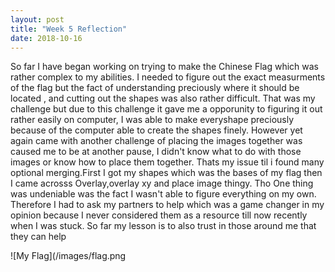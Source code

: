 ```yaml
---
layout: post
title: "Week 5 Reflection"
date: 2018-10-16
---
```

So far I have began working on trying to make the Chinese Flag which was rather complex to my abilities. I needed to figure out the exact measurments of the flag but the fact of understanding preciously where it should be located , and cutting out the shapes was also rather difficult. That was my challenge but due to this challenge it gave me a opporunity to figuring it out rather easily on computer, I was able to make everyshape preciously because of the computer able to create the shapes finely. However yet again came with another challenge of placing the images together was caused me to be at another pause, I didn't know what to do with those images or know how to place them together. Thats my issue til i found many optional merging.First I got my shapes which was the bases of my flag then I came acrosss Overlay,overlay xy and place image thingy. Tho One thing was undeniable was the fact I wasn't able to figure everything on my own. Therefore I had to ask my partners to help which was a game changer in my opinion because I never considered them as a resource till now recently when I was stuck. So far my lesson is to also trust in those around me that they can help 

![My Flag](/images/flag.png
